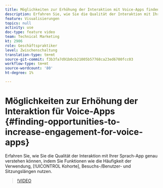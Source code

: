 ```yaml
---
title: Möglichkeiten zur Erhöhung der Interaktion mit Voice-Apps finden
description: Erfahren Sie, wie Sie die Qualität der Interaktion mit Ihrer Sprach-App genau verstehen können, indem Sie Funktionen wie Häufigkeit der Verwendung, Kohorte, Besuch/Benutzer und Sitzungslängen nutzen.
feature: Visualisierungen
topics: null
activity: use
doc-type: feature video
team: Technical Marketing
kt: 2906
role: Geschäftspraktiker
level: Zwischenschaltung
translation-type: tm+mt
source-git-commit: f3b3fa7d91b0cb21005b57768ca23ed6700fcc03
workflow-type: tm+mt
source-wordcount: '80'
ht-degree: 1%

---
```



# Möglichkeiten zur Erhöhung der Interaktion für Voice-Apps {#finding-opportunities-to-increase-engagement-for-voice-apps}

Erfahren Sie, wie Sie die Qualität der Interaktion mit Ihrer Sprach-App genau verstehen können, indem Sie Funktionen wie die Häufigkeit der Verwendung, [!UICONTROL Kohorte], Besuchs-/Benutzer- und Sitzungslängen nutzen.

>[!VIDEO](https://video.tv.adobe.com/v/27223/?quality=9)
